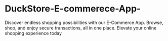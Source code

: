 # DuckStore-E-commerece-App-
Discover endless shopping possibilities with our E-Commerce App. Browse, shop, and enjoy secure transactions, all in one place. Elevate your online shopping experience today
